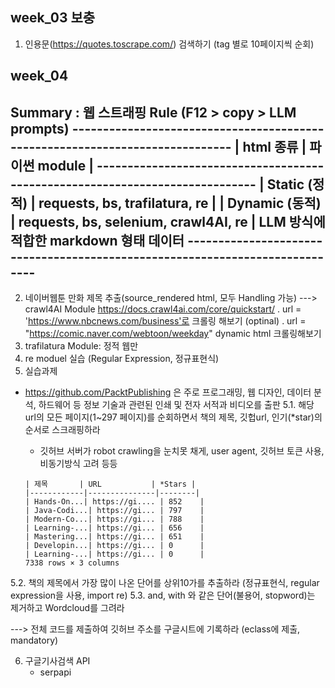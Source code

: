 ## week_03 보충 ##
1. 인용문(https://quotes.toscrape.com/) 검색하기 (tag 별로 10페이지씩 순회)

## week_04 ##
Summary : 웹 스트래핑 Rule (F12 > copy > LLM prompts)
    -----------------------------------------------------------------------------
    | html 종류        | 파이썬 module                          |
    -----------------------------------------------------------------------------
    | Static (정적)    | requests, bs, trafilatura, re          | 
    | Dynamic (동적)   | requests, bs, selenium, crawl4AI, re   |  LLM 방식에 적합한 markdown 형태 데이터
    -----------------------------------------------------------------------------
----------
2. 네이버웹툰 만화 제목 추출(source_rendered html, 모두 Handling 가능)
  ---> crawl4AI Module
 https://docs.crawl4ai.com/core/quickstart/ 
 . url = 'https://www.nbcnews.com/business'로 크롤링 해보기 (optinal)
 . url = "https://comic.naver.com/webtoon/weekday" dynamic html 크롤링해보기
3. trafilatura Module: 정적 웹만
4. re moduel 실습 (Regular Expression, 정규표현식)
5. 실습과제
  - https://github.com/PacktPublishing 은 주로 프로그래밍, 웹 디자인, 데이터 분석, 하드웨어 등 정보 기술과 관련된 인쇄 및 전자 서적과 비디오를 출판
  5.1. 해당 url의 모든 페이지(1~297 페이지)를 순회하면서 책의 제목, 깃헙url, 인기(*star)의 순서로 스크래핑하라
       * 깃허브 서버가 robot crawling을 눈치못 채게, user agent, 깃허브 토큰 사용, 비동기방식 고려 등등

        | 제목       | URL           | *Stars |
        |------------|---------------|--------|
        | Hands-On...| https://gi.... | 852    |
        | Java-Codi...| https://gi... | 797    |
        | Modern-Co...| https://gi... | 788    |
        | Learning-...| https://gi... | 656    |
        | Mastering...| https://gi... | 651    |
        | Developin...| https://gi... | 0      |
        | Learning-...| https://gi... | 0      |
        7338 rows × 3 columns

  5.2. 책의 제목에서 가장 많이 나온 단어를 상위10가를 추출하라 (정규표현식, regular expression을 사용, import re)
  5.3. and, with 와 같은 단어(불용어, stopword)는 제거하고 Wordcloud를 그려라

 ---> 전체 코드를 제출하여 깃허브 주소를 구글시트에 기록하라 (eclass에 제출, mandatory)

6. 구글기사검색 API
   - serpapi


